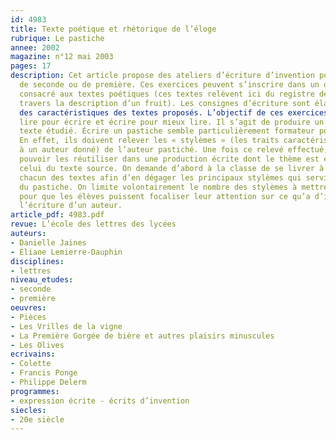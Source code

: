 ```yaml
---
id: 4983
title: Texte poétique et rhétorique de l’éloge
rubrique: Le pastiche
annee: 2002
magazine: n°12 mai 2003
pages: 17
description: Cet article propose des ateliers d’écriture d’invention pour une classe
  de seconde ou de première. Ces exercices peuvent s’inscrire dans un objet d’étude
  consacré aux textes poétiques (ces textes relèvent ici du registre de l’éloge à
  travers la description d’un fruit). Les consignes d’écriture sont élaborées à partir
  des caractéristiques des textes proposés. L’objectif de ces exercices est double :
  lire pour écrire et écrire pour mieux lire. Il s’agit de produire un pastiche du
  texte étudié. Écrire un pastiche semble particulièrement formateur pour les élèves.
  En effet, ils doivent relever les « stylèmes » (les traits caractéristiques propres
  à un auteur donné) de l’auteur pastiché. Une fois ce relevé effectué, l’élève doit
  pouvoir les réutiliser dans une production écrite dont le thème est équivalent à
  celui du texte source. On demande d’abord à la classe de se livrer à une étude de
  chacun des textes afin d’en dégager les principaux stylèmes qui serviront à l’élaboration
  du pastiche. On limite volontairement le nombre des stylèmes à mettre en exergue
  pour que les élèves puissent focaliser leur attention sur ce qu’a d’irréductible
  l’écriture d’un auteur.
article_pdf: 4983.pdf
revue: L’école des lettres des lycées
auteurs:
- Danielle Jaines
- Éliane Lemierre-Dauphin
disciplines:
- lettres
niveau_etudes:
- seconde
- première
oeuvres:
- Pièces
- Les Vrilles de la vigne
- La Première Gorgée de bière et autres plaisirs minuscules
- Les Olives
ecrivains:
- Colette
- Francis Ponge
- Philippe Delerm
programmes:
- expression écrite - écrits d’invention
siecles:
- 20e siècle
---
```

